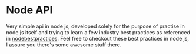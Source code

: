 # Node API

Very simple api in node js, developed solely for the purpose of practise in node js itself and trying to learn a few industry best practices as referenced in [nodebestpractices](https://github.com/goldbergyoni/nodebestpractices). Feel free to checkout these best practices in node js, I assure you there's some awesome stuff there.
